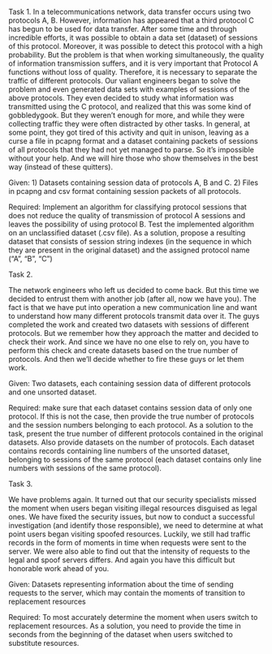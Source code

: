 Task 1.
In a telecommunications network, data transfer occurs using two protocols A, B. However, information has appeared that a third protocol C has begun to be used for data transfer.
After some time and through incredible efforts, it was possible to obtain a data set (dataset) of sessions of this protocol. Moreover, it was possible to detect this protocol with a high probability.
But the problem is that when working simultaneously, the quality of information transmission suffers, and it is very important that Protocol A functions without loss of quality.
Therefore, it is necessary to separate the traffic of different protocols. Our valiant engineers began to solve the problem and even generated data sets with examples of sessions of the above protocols.
They even decided to study what information was transmitted using the C protocol, and realized that this was some kind of gobbledygook.
But they weren’t enough for more, and while they were collecting traffic they were often distracted by other tasks. In general, at some point, they got tired of this activity and quit in unison,
leaving as a curse a file in pcapng format and a dataset containing packets of sessions of all protocols that they had not yet managed to parse. So it’s impossible without your help. 
And we will hire those who show themselves in the best way (instead of these quitters).

Given: 1) Datasets containing session data of protocols A, B and C.
       2) Files in pcapng and csv format containing session packets of all protocols.
       
Required: Implement an algorithm for classifying protocol sessions that does not reduce the quality of transmission of protocol A sessions and leaves the possibility of using protocol B.
Test the implemented algorithm on an unclassified dataset (.csv file). As a solution, propose a resulting dataset that consists of session string indexes (in the sequence in which they are present in the original dataset)
and the assigned protocol name (“A”, “B”, “C”)


Task 2.

The network engineers who left us decided to come back. But this time we decided to entrust them with another job (after all, now we have you).
The fact is that we have put into operation a new communication line and want to understand how many different protocols transmit data over it.
The guys completed the work and created two datasets with sessions of different protocols. But we remember how they approach the matter and decided to check their work.
And since we have no one else to rely on, you have to perform this check and create datasets based on the true number of protocols. And then we’ll decide whether to fire these guys or let them work.

Given: Two datasets, each containing session data of different protocols and one unsorted dataset.

Required: make sure that each dataset contains session data of only one protocol. If this is not the case, then provide the true number of protocols and the session numbers belonging to each protocol.
As a solution to the task, present the true number of different protocols contained in the original datasets. Also provide datasets on the number of protocols.
Each dataset contains records containing line numbers of the unsorted dataset, belonging to sessions of the same protocol (each dataset contains only line numbers with sessions of the same protocol).


Task 3.

We have problems again. It turned out that our security specialists missed the moment when users began visiting illegal resources disguised as legal ones. 
We have fixed the security issues, but now to conduct a successful investigation (and identify those responsible), we need to determine at what point users began visiting spoofed resources. 
Luckily, we still had traffic records in the form of moments in time when requests were sent to the server. We were also able to find out that the intensity of requests to the legal and spoof servers differs. 
And again you have this difficult but honorable work ahead of you.

Given: Datasets representing information about the time of sending requests to the server, which may contain the moments of transition to replacement resources

Required: To most accurately determine the moment when users switch to replacement resources. As a solution, you need to provide the time in seconds from the beginning of the dataset when users switched to substitute resources.
